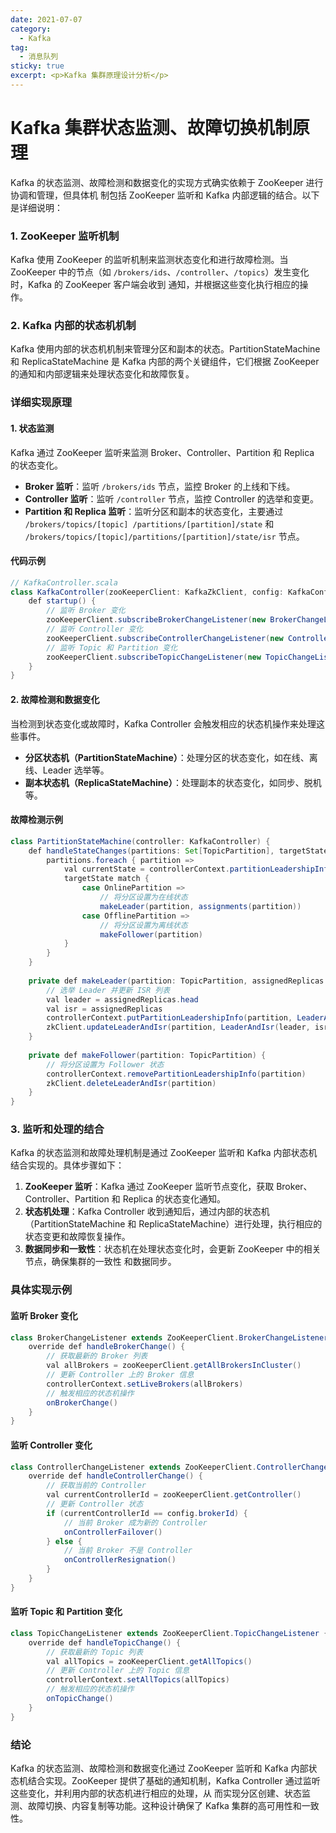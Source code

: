 ```yaml
---
date: 2021-07-07
category:
  - Kafka
tag:
  - 消息队列
sticky: true
excerpt: <p>Kafka 集群原理设计分析</p>
---
```

# Kafka 集群状态监测、故障切换机制原理

Kafka 的状态监测、故障检测和数据变化的实现方式确实依赖于 ZooKeeper 进行协调和管理，但具体机
制包括 ZooKeeper 监听和 Kafka 内部逻辑的结合。以下是详细说明：

### 1. ZooKeeper 监听机制

Kafka 使用 ZooKeeper 的监听机制来监测状态变化和进行故障检测。当 ZooKeeper 中的节点（如 
`/brokers/ids`、`/controller`、`/topics`）发生变化时，Kafka 的 ZooKeeper 客户端会收到
通知，并根据这些变化执行相应的操作。

### 2. Kafka 内部的状态机机制

Kafka 使用内部的状态机机制来管理分区和副本的状态。PartitionStateMachine 和 ReplicaStateMachine 
是 Kafka 内部的两个关键组件，它们根据 ZooKeeper 的通知和内部逻辑来处理状态变化和故障恢复。

### 详细实现原理

#### 1. 状态监测

Kafka 通过 ZooKeeper 监听来监测 Broker、Controller、Partition 和 Replica 的状态变化。

- **Broker 监听**：监听 `/brokers/ids` 节点，监控 Broker 的上线和下线。
- **Controller 监听**：监听 `/controller` 节点，监控 Controller 的选举和变更。
- **Partition 和 Replica 监听**：监听分区和副本的状态变化，主要通过 `/brokers/topics/[topic]
/partitions/[partition]/state` 和 `/brokers/topics/[topic]/partitions/[partition]/state/isr` 
节点。

#### 代码示例

```java
// KafkaController.scala
class KafkaController(zooKeeperClient: KafkaZkClient, config: KafkaConfig) {
    def startup() {
        // 监听 Broker 变化
        zooKeeperClient.subscribeBrokerChangeListener(new BrokerChangeListener())
        // 监听 Controller 变化
        zooKeeperClient.subscribeControllerChangeListener(new ControllerChangeListener())
        // 监听 Topic 和 Partition 变化
        zooKeeperClient.subscribeTopicChangeListener(new TopicChangeListener())
    }
}
```

#### 2. 故障检测和数据变化

当检测到状态变化或故障时，Kafka Controller 会触发相应的状态机操作来处理这些事件。

- **分区状态机（PartitionStateMachine）**：处理分区的状态变化，如在线、离线、Leader 选举等。
- **副本状态机（ReplicaStateMachine）**：处理副本的状态变化，如同步、脱机等。

#### 故障检测示例

```java
class PartitionStateMachine(controller: KafkaController) {
    def handleStateChanges(partitions: Set[TopicPartition], targetState: PartitionState, assignments: Map[TopicPartition, Seq[Int]]) {
        partitions.foreach { partition =>
            val currentState = controllerContext.partitionLeadershipInfo(partition)
            targetState match {
                case OnlinePartition =>
                    // 将分区设置为在线状态
                    makeLeader(partition, assignments(partition))
                case OfflinePartition =>
                    // 将分区设置为离线状态
                    makeFollower(partition)
            }
        }
    }
    
    private def makeLeader(partition: TopicPartition, assignedReplicas: Seq[Int]) {
        // 选举 Leader 并更新 ISR 列表
        val leader = assignedReplicas.head
        val isr = assignedReplicas
        controllerContext.putPartitionLeadershipInfo(partition, LeaderAndIsr(leader, isr))
        zkClient.updateLeaderAndIsr(partition, LeaderAndIsr(leader, isr))
    }
    
    private def makeFollower(partition: TopicPartition) {
        // 将分区设置为 Follower 状态
        controllerContext.removePartitionLeadershipInfo(partition)
        zkClient.deleteLeaderAndIsr(partition)
    }
}
```

### 3. 监听和处理的结合

Kafka 的状态监测和故障处理机制是通过 ZooKeeper 监听和 Kafka 内部状态机结合实现的。具体步骤如下：

1. **ZooKeeper 监听**：Kafka 通过 ZooKeeper 监听节点变化，获取 Broker、Controller、Partition 
和 Replica 的状态变化通知。
2. **状态机处理**：Kafka Controller 收到通知后，通过内部的状态机（PartitionStateMachine 和 ReplicaStateMachine）进行处理，执行相应的状态变更和故障恢复操作。
3. **数据同步和一致性**：状态机在处理状态变化时，会更新 ZooKeeper 中的相关节点，确保集群的一致性
和数据同步。

### 具体实现示例

#### 监听 Broker 变化

```java
class BrokerChangeListener extends ZooKeeperClient.BrokerChangeListener {
    override def handleBrokerChange() {
        // 获取最新的 Broker 列表
        val allBrokers = zooKeeperClient.getAllBrokersInCluster()
        // 更新 Controller 上的 Broker 信息
        controllerContext.setLiveBrokers(allBrokers)
        // 触发相应的状态机操作
        onBrokerChange()
    }
}
```

#### 监听 Controller 变化

```java
class ControllerChangeListener extends ZooKeeperClient.ControllerChangeListener {
    override def handleControllerChange() {
        // 获取当前的 Controller
        val currentControllerId = zooKeeperClient.getController()
        // 更新 Controller 状态
        if (currentControllerId == config.brokerId) {
            // 当前 Broker 成为新的 Controller
            onControllerFailover()
        } else {
            // 当前 Broker 不是 Controller
            onControllerResignation()
        }
    }
}
```

#### 监听 Topic 和 Partition 变化

```java
class TopicChangeListener extends ZooKeeperClient.TopicChangeListener {
    override def handleTopicChange() {
        // 获取最新的 Topic 列表
        val allTopics = zooKeeperClient.getAllTopics()
        // 更新 Controller 上的 Topic 信息
        controllerContext.setAllTopics(allTopics)
        // 触发相应的状态机操作
        onTopicChange()
    }
}
```

### 结论

Kafka 的状态监测、故障检测和数据变化通过 ZooKeeper 监听和 Kafka 内部状态机结合实现。ZooKeeper
 提供了基础的通知机制，Kafka Controller 通过监听这些变化，并利用内部的状态机进行相应的处理，从
 而实现分区创建、状态监测、故障切换、内容复制等功能。这种设计确保了 Kafka 集群的高可用性和一致性。